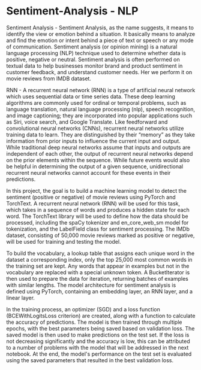 # Sentiment-Analysis - NLP

Sentiment Analysis - Sentiment Analysis, as the name suggests, it means to identify the view or emotion behind a situation. It basically means to analyze and find the emotion or intent behind a piece of text or speech or any mode of communication. Sentiment analysis (or opinion mining) is a natural language processing (NLP) technique used to determine whether data is positive, negative or neutral. Sentiment analysis is often performed on textual data to help businesses monitor brand and product sentiment in customer feedback, and understand customer needs. Her we perform it on movie reviews from IMDB dataset.

RNN - A recurrent neural network (RNN) is a type of artificial neural network which uses sequential data or time series data. These deep learning algorithms are commonly used for ordinal or temporal problems, such as language translation, natural language processing (nlp), speech recognition, and image captioning; they are incorporated into popular applications such as Siri, voice search, and Google Translate. Like feedforward and convolutional neural networks (CNNs), recurrent neural networks utilize training data to learn. They are distinguished by their “memory” as they take information from prior inputs to influence the current input and output. While traditional deep neural networks assume that inputs and outputs are independent of each other, the output of recurrent neural networks depend on the prior elements within the sequence. While future events would also be helpful in determining the output of a given sequence, unidirectional recurrent neural networks cannot account for these events in their predictions.

In this project, the goal is to build a machine learning model to detect the sentiment (positive or negative) of movie reviews using PyTorch and TorchText. A recurrent neural network (RNN) will be used for this task, which takes in a sequence of words and produces a hidden state for each word. The TorchText library will be used to define how the data should be processed, including the spaCy tokenizer and en_core_web_sm model for tokenization, and the LabelField class for sentiment processing. The IMDb dataset, consisting of 50,000 movie reviews marked as positive or negative, will be used for training and testing the model.

To build the vocabulary, a lookup table that assigns each unique word in the dataset a corresponding index, only the top 25,000 most common words in the training set are kept. Any words that appear in examples but not in the vocabulary are replaced with a special unknown token. A BucketIterator is then used to prepare the data for iteration, returning batches of examples with similar lengths. The model architecture for sentiment analysis is defined using PyTorch, containing an embedding layer, an RNN layer, and a linear layer.

In the training process, an optimizer (SGD) and a loss function (BCEWithLogitsLoss criterion) are created, along with a function to calculate the accuracy of predictions. The model is then trained through multiple epochs, with the best parameters being saved based on validation loss. The saved model is then used to make predictions on the test set. If the loss is not decreasing significantly and the accuracy is low, this can be attributed to a number of problems with the model that will be addressed in the next notebook. At the end, the model's performance on the test set is evaluated using the saved parameters that resulted in the best validation loss.
